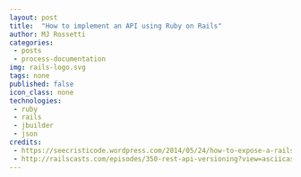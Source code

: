 ```yaml
---
layout: post
title:  "How to implement an API using Ruby on Rails"
author: MJ Rossetti
categories:
 - posts
 - process-documentation
img: rails-logo.svg
tags: none
published: false
icon_class: none
technologies:
 - ruby
 - rails
 - jbuilder
 - json
credits:
 - https://seecristicode.wordpress.com/2014/05/24/how-to-expose-a-rails-api/
 - http://railscasts.com/episodes/350-rest-api-versioning?view=asciicast
---
```

